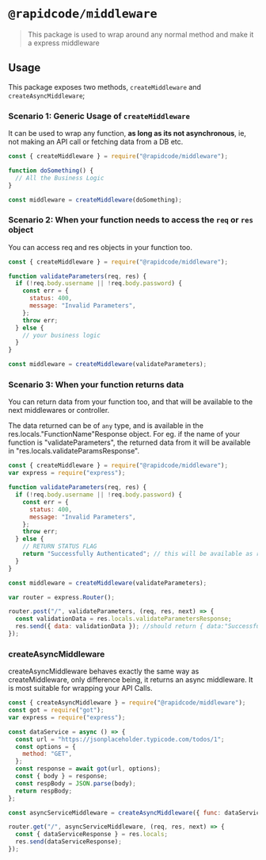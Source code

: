 # `@rapidcode/middleware`

> This package is used to wrap around any normal method and make it a express middleware

## Usage

This package exposes two methods, `createMiddleware` and `createAsyncMiddleware`;

### Scenario 1: Generic Usage of `createMiddleware`

It can be used to wrap any function, **as long as its not asynchronous**, ie, not making an API call or fetching data from a DB etc.

```javascript
const { createMiddleware } = require("@rapidcode/middleware");

function doSomething() {
  // All the Business Logic
}

const middleware = createMiddleware(doSomething);
```

### Scenario 2: When your function needs to access the `req` or `res` object

You can access req and res objects in your function too.

```javascript
const { createMiddleware } = require("@rapidcode/middleware");

function validateParameters(req, res) {
  if (!req.body.username || !req.body.password) {
    const err = {
      status: 400,
      message: "Invalid Parameters",
    };
    throw err;
  } else {
    // your business logic
  }
}

const middleware = createMiddleware(validateParameters);
```

### Scenario 3: When your function returns data

You can return data from your function too, and that will be available to the next middlewares or controller.

The data returned can be of `any` type, and is available in the res.locals."FunctionName"Response object.
For eg. if the name of your function is "validateParameters", the returned data from it will be available in "res.locals.validateParamsResponse".

```javascript
const { createMiddleware } = require("@rapidcode/middleware");
var express = require("express");

function validateParameters(req, res) {
  if (!req.body.username || !req.body.password) {
    const err = {
      status: 400,
      message: "Invalid Parameters",
    };
    throw err;
  } else {
    // RETURN STATUS FLAG
    return "Successfully Authenticated"; // this will be available as res.locals.validateParametersResponse
  }
}

const middleware = createMiddleware(validateParameters);

var router = express.Router();

router.post("/", validateParameters, (req, res, next) => {
  const validationData = res.locals.validateParametersResponse;
  res.send({ data: validationData }); //should return { data:"Successfully Authenticated" }
});
```

### createAsyncMiddleware

createAsyncMiddleware behaves exactly the same way as createMiddleware, only difference being, it returns an async middleware. It is most suitable for wrapping your API Calls.

```javascript
const { createAsyncMiddleware } = require("@rapidcode/middleware");
const got = require("got");
var express = require("express");

const dataService = async () => {
  const url = "https://jsonplaceholder.typicode.com/todos/1";
  const options = {
    method: "GET",
  };
  const response = await got(url, options);
  const { body } = response;
  const respBody = JSON.parse(body);
  return respBody;
};

const asyncServiceMiddleware = createAsyncMiddleware({ func: dataService });

router.get("/", asyncServiceMiddleware, (req, res, next) => {
  const { dataServiceResponse } = res.locals;
  res.send(dataServiceResponse);
});
```
